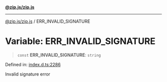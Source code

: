 [**@zip.js/zip.js**](../README.md)

***

[@zip.js/zip.js](../globals.md) / ERR\_INVALID\_SIGNATURE

# Variable: ERR\_INVALID\_SIGNATURE

> `const` **ERR\_INVALID\_SIGNATURE**: `string`

Defined in: [index.d.ts:2286](https://github.com/gildas-lormeau/zip.js/blob/ac43341b8867abfc96920b30361a638957ffd437/index.d.ts#L2286)

Invalid signature error
